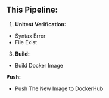 ## This Pipeline:
1. **Unitest Verification:**
 - Syntax Error
 - File Exist

3. **Build:**
 - Build Docker Image

**Push:** 
 - Push The New Image to DockerHub
